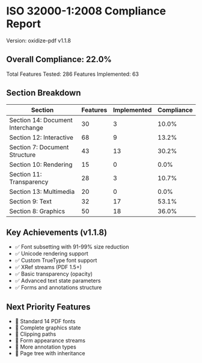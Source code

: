 # ISO 32000-1:2008 Compliance Report

Version: oxidize-pdf v1.1.8

## Overall Compliance: 22.0%

Total Features Tested: 286
Features Implemented: 63

## Section Breakdown

| Section | Features | Implemented | Compliance |
|---------|----------|-------------|------------|
| Section 14: Document Interchange | 30 | 3 | 10.0% |
| Section 12: Interactive | 68 | 9 | 13.2% |
| Section 7: Document Structure | 43 | 13 | 30.2% |
| Section 10: Rendering | 15 | 0 | 0.0% |
| Section 11: Transparency | 28 | 3 | 10.7% |
| Section 13: Multimedia | 20 | 0 | 0.0% |
| Section 9: Text | 32 | 17 | 53.1% |
| Section 8: Graphics | 50 | 18 | 36.0% |

## Key Achievements (v1.1.8)

- ✅ Font subsetting with 91-99% size reduction
- ✅ Unicode rendering support
- ✅ Custom TrueType font support
- ✅ XRef streams (PDF 1.5+)
- ✅ Basic transparency (opacity)
- ✅ Advanced text state parameters
- ✅ Forms and annotations structure

## Next Priority Features

- 🔲 Standard 14 PDF fonts
- 🔲 Complete graphics state
- 🔲 Clipping paths
- 🔲 Form appearance streams
- 🔲 More annotation types
- 🔲 Page tree with inheritance
